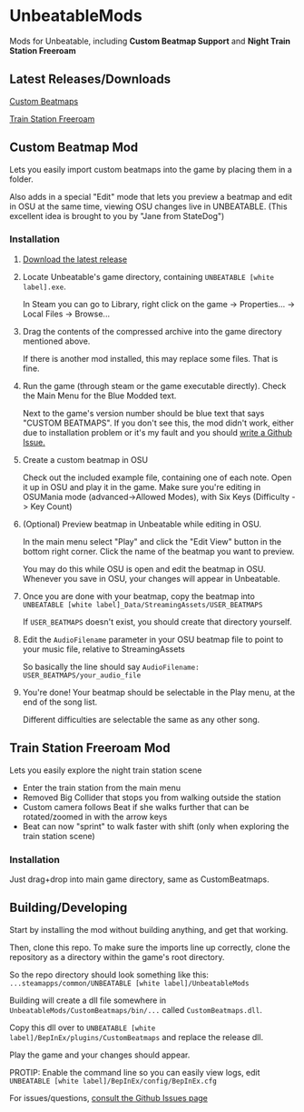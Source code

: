 # UnbeatableMods
Mods for Unbeatable, including **Custom Beatmap Support** and **Night Train Station Freeroam**

## Latest Releases/Downloads

[Custom Beatmaps](https://github.com/adrisj7/UnbeatableMods/releases/tag/1.2.0)

[Train Station Freeroam](https://github.com/adrisj7/UnbeatableMods/releases/tag/1.1.0)


## Custom Beatmap Mod

Lets you easily import custom beatmaps into the game by placing them in a folder.

Also adds in a special "Edit" mode that lets you preview a beatmap and edit in OSU
at the same time, viewing OSU changes live in UNBEATABLE.
(This excellent idea is brought to you by "Jane from StateDog")

### Installation

1) [Download the latest release](https://github.com/adrisj7/UnbeatableMods/releases)

2) Locate Unbeatable's game directory, containing `UNBEATABLE [white label].exe`.

	In Steam you can go to Library, right click on the game -> Properties... -> Local Files -> Browse...

3) Drag the contents of the compressed archive into the game directory mentioned above.

	If there is another mod installed, this may replace some files. That is fine.

4) Run the game (through steam or the game executable directly). Check the Main Menu for the Blue Modded text.

	Next to the game's version number should be blue text that says "CUSTOM BEATMAPS".
	If you don't see this, the mod didn't work, either due to installation problem or it's my fault and you should [write a Github Issue.](https://github.com/adrisj7/UnbeatableMods/issues)

5) Create a custom beatmap in OSU

	Check out the included example file, containing one of each note. Open it up in OSU and play it in the game.
	Make sure you're editing in OSUMania mode (advanced->Allowed Modes), with Six Keys (Difficulty -> Key Count)

6) (Optional) Preview beatmap in Unbeatable while editing in OSU.

	In the main menu select "Play" and click the "Edit View" button in the bottom right corner.
	Click the name of the beatmap you want to preview.
   
	You may do this while OSU is open and edit the beatmap in OSU. Whenever you save in OSU, your
	changes will appear in Unbeatable.

7) Once you are done with your beatmap, copy the beatmap into `UNBEATABLE [white label]_Data/StreamingAssets/USER_BEATMAPS`

	If `USER_BEATMAPS` doesn't exist, you should create that directory yourself.

8) Edit the `AudioFilename` parameter in your OSU beatmap file to point to your music file, relative to StreamingAssets

	So basically the line should say `AudioFilename: USER_BEATMAPS/your_audio_file`

9) You're done! Your beatmap should be selectable in the Play menu, at the end of the song list.

	Different difficulties are selectable the same as any other song.

## Train Station Freeroam Mod

Lets you easily explore the night train station scene

- Enter the train station from the main menu
- Removed Big Collider that stops you from walking outside the station
- Custom camera follows Beat if she walks further that can be rotated/zoomed in with the arrow keys
- Beat can now "sprint" to walk faster with shift (only when exploring the train station scene)

### Installation

Just drag+drop into main game directory, same as CustomBeatmaps.


## Building/Developing

Start by installing the mod without building anything, and get that working.

Then, clone this repo. To make sure the imports line up correctly, clone the repository as a directory within the game's root directory.

So the repo directory should look something like this: `...steamapps/common/UNBEATABLE [white label]/UnbeatableMods`

Building will create a dll file somewhere in `UnbeatableMods/CustomBeatmaps/bin/...` called `CustomBeatmaps.dll`.

Copy this dll over to `UNBEATABLE [white label]/BepInEx/plugins/CustomBeatmaps` and replace the release dll.

Play the game and your changes should appear.

PROTIP: Enable the command line so you can easily view logs, edit `UNBEATABLE [white label]/BepInEx/config/BepInEx.cfg`




For issues/questions, [consult the Github Issues page](https://github.com/adrisj7/UnbeatableMods/issues)
